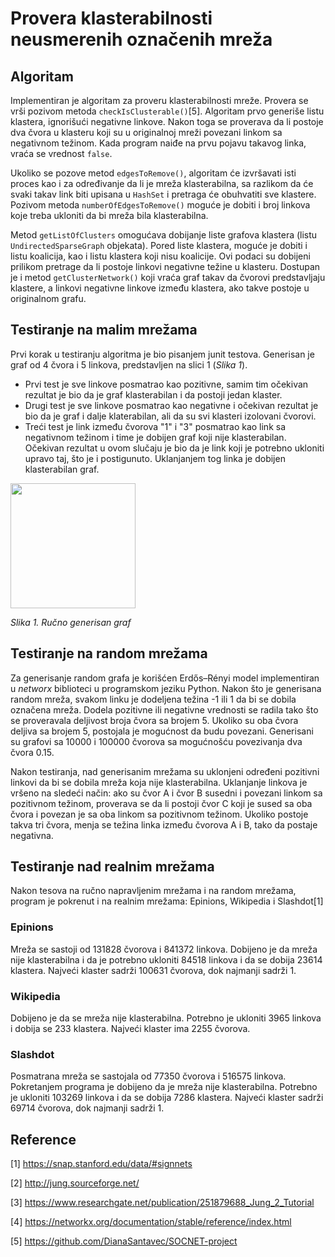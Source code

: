 # Provera klasterabilnosti neusmerenih označenih mreža

## Algoritam
Implementiran je algoritam za proveru klasterabilnosti mreže. Provera se vrši pozivom metoda `checkIsClusterable()`[5]. Algoritam prvo generiše listu klastera, ignorišući negativne linkove. Nakon toga se proverava da li postoje dva čvora u klasteru koji su u originalnoj mreži povezani linkom sa negativnom težinom. Kada program naiđe na prvu pojavu takavog linka, vraća se vrednost `false`.

Ukoliko se pozove metod `edgesToRemove()`, algoritam će izvršavati isti proces kao i za određivanje da li je mreža klasterabilna, sa razlikom da će svaki takav link biti upisana u `HashSet` i pretraga će obuhvatiti sve klastere. Pozivom metoda `numberOfEdgesToRemove()` moguće je dobiti i broj linkova koje treba ukloniti da bi mreža bila klasterabilna.

Metod `getListOfClusters` omogućava dobijanje liste grafova klastera (listu `UndirectedSparseGraph` objekata). Pored liste klastera, moguće je dobiti i listu koalicija, kao i listu klastera koji nisu koalicije. Ovi podaci su dobijeni prilikom pretrage da li postoje linkovi negativne težine u klasteru.
Dostupan je i metod `getClusterNetwork()` koji vraća graf takav da čvorovi predstavljaju klastere, a linkovi negativne linkove između klastera, ako takve postoje u originalnom grafu.


## Testiranje na malim mrežama
Prvi korak u testiranju algoritma je bio pisanjem junit testova. Generisan je graf od 4 čvora i 5 linkova, predstavljen na slici 1 (_Slika 1_). 
* Prvi test je sve linkove posmatrao kao pozitivne, samim tim očekivan rezultat je bio da je graf klasterabilan i da postoji jedan klaster.
* Drugi test je sve linkove posmatrao kao negativne i očekivan rezultat je bio da je graf i dalje klaterabilan, ali da su svi klasteri izolovani čvorovi.
* Treći test je link između čvorova "1" i "3" posmatrao kao link sa negativnom težinom i time je dobijen graf koji nije klasterabilan. Očekivan rezultat u ovom slučaju je bio da je link koji je potrebno ukloniti upravo taj, što je i postigunuto. Uklanjanjem tog linka je dobijen klasterabilan graf.

<img src="img/graph_custom.png" width="200">

_Slika 1. Ručno generisan graf_

## Testiranje na random mrežama
Za generisanje random grafa je korišćen Erdős–Rényi model implementiran u _networx_ biblioteci u programskom jeziku Python. Nakon što je generisana random mreža, svakom linku je dodeljena težina -1 ili 1 da bi se dobila označena mreža. Dodela pozitivne ili negativne vrednosti se radila tako što se proveravala deljivost broja čvora sa brojem 5. Ukoliko su oba čvora deljiva sa brojem 5, postojala je mogućnost da budu povezani. Generisani su grafovi sa 10000 i 100000 čvorova sa mogućnošću povezivanja dva čvora 0.15.

Nakon testiranja, nad generisanim mrežama su uklonjeni određeni pozitivni linkovi da bi se dobila mreža koja nije klasterabilna. Uklanjanje linkova je vršeno na sledeći način: ako su čvor A i čvor B susedni i povezani linkom sa pozitivnom težinom, proverava se da li postoji čvor C koji je sused sa oba čvora i povezan je sa oba linkom sa pozitivnom težinom. Ukoliko postoje takva tri čvora, menja se težina linka između čvorova A i B, tako da postaje negativna.

## Testiranje nad realnim mrežama
Nakon tesova na ručno napravljenim mrežama i na random mrežama, program je pokrenut i na realnim mrežama: Epinions, Wikipedia i Slashdot[1]

### Epinions

Mreža se sastoji od 131828 čvorova i 841372 linkova. Dobijeno je da mreža nije klasterabilna i da je potrebno ukloniti  84518 linkova i da se dobija 23614 klastera. Najveći klaster sadrži 100631 čvorova, dok najmanji sadrži 1.


### Wikipedia
Dobijeno je da se mreža nije klasterabilna. Potrebno je ukloniti 3965 linkova i dobija se 233 klastera. Najveći klaster ima 2255 čvorova.

### Slashdot
Posmatrana mreža se sastojala od 77350 čvorova i 516575 linkova. Pokretanjem programa je dobijeno da je mreža nije klasterabilna. Potrebno je ukloniti 103269 linkova i da se dobija 7286 klastera. Najveći klaster sadrži 69714 čvorova, dok najmanji sadrži 1.


## Reference
[1] https://snap.stanford.edu/data/#signnets

[2] http://jung.sourceforge.net/

[3] https://www.researchgate.net/publication/251879688_Jung_2_Tutorial

[4] https://networkx.org/documentation/stable/reference/index.html

[5] https://github.com/DianaSantavec/SOCNET-project